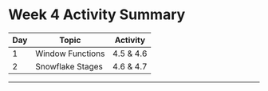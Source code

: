# Week 4 Activity Summary

|   Day   | Topic      |   Activity   |
| ---- | ---- | ---- |
|   1   |  Window Functions    |  4.5 & 4.6    |
|   2   |  Snowflake Stages    |  4.6 & 4.7    |

---
